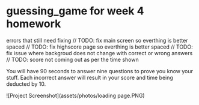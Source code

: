# guessing_game for week 4 homework

errors that still need fixing
// TODO: fix main screen so everthing is better spaced
// TODO: fix highscore page so everthing is better spaced
// TODO: fix issue where backgroud does not change with correct or wrong answers
// TODO: score not coming out as per the time shown

You will have 90 seconds to answer nine questions to prove you know your stuff. 
Each incorrect answer will result in your score and time being deducted by 10.

![Project Screenshot](assets/photos/loading page.PNG)
